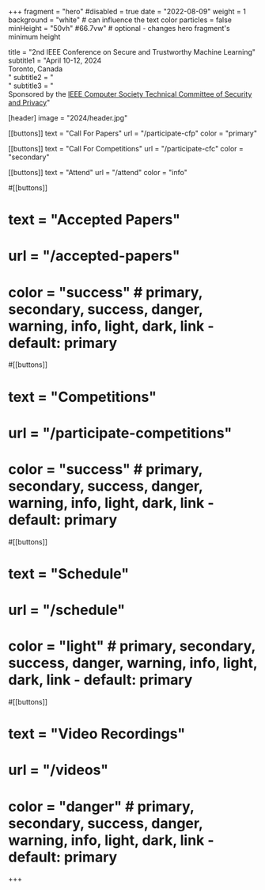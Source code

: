 +++
fragment = "hero"
#disabled = true
date = "2022-08-09"
weight = 1
background = "white" # can influence the text color
particles = false
minHeight = "50vh" #66.7vw" # optional - changes hero fragment's minimum height

title = "2nd IEEE Conference on Secure and Trustworthy Machine Learning"
subtitle1 = "April 10-12, 2024<br>Toronto, Canada<br>"
subtitle2 = "<br>"
subtitle3 = "<br>Sponsored by the [IEEE Computer Society Technical Committee of Security and Privacy](https://www.ieee-security.org/)"

[header]
  image = "2024/header.jpg"

[[buttons]]
text = "Call For Papers"
url = "/participate-cfp"
color = "primary"

[[buttons]]
text = "Call For Competitions"
url = "/participate-cfc"
color = "secondary" 

[[buttons]]
text = "Attend"
url = "/attend"
color = "info"

#[[buttons]]
#  text = "Accepted Papers"
#  url = "/accepted-papers"
#  color = "success" # primary, secondary, success, danger, warning, info, light, dark, link - default: primary

#[[buttons]]
#  text = "Competitions"
#  url = "/participate-competitions"
#  color = "success" # primary, secondary, success, danger, warning, info, light, dark, link - default: primary


#[[buttons]]
#  text = "Schedule"
#  url = "/schedule"
#  color = "light" # primary, secondary, success, danger, warning, info, light, dark, link - default: primary

#[[buttons]]
#  text = "Video Recordings"
#  url = "/videos"
#  color = "danger" # primary, secondary, success, danger, warning, info, light, dark, link - default: primary

+++
